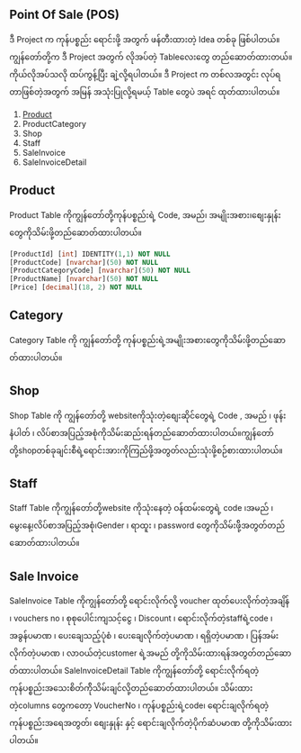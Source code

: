 ## Point Of Sale (POS)
ဒီ Project က ကုန်ပစ္စည်း ရောင်းဖို့ အတွက် ဖန်တီးထားတဲ့ Idea တစ်ခု ဖြစ်ပါတယ်။
ကျွန်တော်တို့က ဒီ Project အတွက် လိုအပ်တဲ့ Tableလေးတွေ တည်ဆောတ်ထားတယ်။ ကိုယ်လိုအပ်သလို ထပ်ကွန့်ပြီး ချဲ့လို့ရပါတယ်။ ဒီ Project က တစ်လအတွင်း လုပ်ရတာဖြစ်တဲ့အတွက်
အမြန် အသုံးပြုလို့ရမယ့် Table တွေပဲ အရင် ထုတ်ထားပါတယ်။
1. [Product](#product)
2. ProductCategory
3. Shop
4. Staff
5. SaleInvoice
6. SaleInvoiceDetail

## Product
Product Table ကိုကျွန်တော်တို့ကုန်ပစ္စည်းရဲ့ Code, အမည်၊ အမျိုးအစား၊စျေးနှုန်းတွေကိုသိမ်းဖို့တည်ဆောတ်ထားပါတယ်။
```sql
[ProductId] [int] IDENTITY(1,1) NOT NULL
[ProductCode] [nvarchar](50) NOT NULL
[ProductCategoryCode] [nvarchar](50) NOT NULL
[ProductName] [nvarchar](50) NOT NULL
[Price] [decimal](18, 2) NOT NULL
```

## Category
Category Table ကို ကျွန်တော်တို့ ကုန်ပစ္စည်းရဲ့အမျိုးအစားတွေကိုသိမ်းဖို့တည်ဆောတ်ထားပါတယ်။

## Shop
Shop Table ကို ကျွန်တော်တို့ websiteကိုသုံးတဲ့စျေးဆိုင်တွေရဲ့ Code , အမည် ၊ ဖုန်းနံပါတ် ၊ လိပ်စာအပြည့်အစုံကိုသိမ်းဆည်းရန်တည်ဆောတ်ထားပါတယ်။ကျွန်တော်တို့shopတစ်ခုချင်းစီရဲ့ရောင်းအားကိုကြည်ဖို့အတွတ်လည်းသုံးဖို့စဉ်စားထားပါတယ်။

## Staff
Staff Table ကိုကျွန်တော်တို့website ကိုသုံးနေတဲ့ ဝန်ထမ်းတွေရဲ့ code ၊အမည် ၊မွေးနေ့၊လိပ်စာအပြည့်အစုံ၊Gender ၊ ရာထူး ၊ password တွေကိုသိမ်းဖ်ို့အတွတ်တည်ဆောတ်ထားပါတယ်။

## Sale Invoice
SaleInvoice Table ကိုကျွန်တော်တို့ ရောင်းလိုက်လို့ voucher ထုတ်ပေးလိုက်တဲ့အချိန် ၊  vouchers no ၊ စုစုပေါင်းကျသင့်ငွေ ၊ Discount ၊ ရောင်းလိုက်တဲ့staffရဲ့code ၊ အခွန်ပမာဏ ၊ ပေးချေသည့်ပုံစံ ၊ ပေးချေလိုက်တဲ့ပမာဏ ၊ ရရှိတဲ့ပမာဏ ၊ ပြန်အမ်းလိုက်တဲ့ပမာဏ ၊ လာဝယ်တဲ့customer ရဲ့အမည် တို့ကိုသိမ်းထားရန်အတွတ်တည်ဆောတ်ထားပါတယ်။
SaleInvoiceDetail Table ကိုကျွန်တော်တို့ ရောင်းလိုက်ရတဲ့ကုန်ပစ္စည်းအသေးစိတ်က်ိုသိမ်းချင်လို့တည်ဆောတ်ထားပါတယ်။ သိမ်းထားတဲ့columns တွေကတော့ VoucherNo ၊ ကုန်ပစ္စည်းရဲ့code၊ ရောင်းချလိုက်ရတဲ့ ကုန်ပစ္စည်းအရေအတွတ်၊ စျေးနှုန်း နှင့် ရောင်းချလိုက်တဲ့ပိုက်ဆံပမာဏ တို့ကိုသိမ်းထားပါတယ်။
